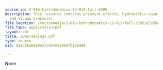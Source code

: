 ```yaml
---
course_id: 2-016-hydrodynamics-13-012-fall-2005
description: This resource contains pressure effects, hydrostatic equation, and Gauge
  and vacuum pressure.
file_location: /coursemedia/2-016-hydrodynamics-13-012-fall-2005/e39d56269e95a75014c8e9a87b1324e4_2005reading2.pdf
file_type: application/pdf
layout: pdf
title: 2005reading2.pdf
type: course
uid: e39d56269e95a75014c8e9a87b1324e4

---
```

None
